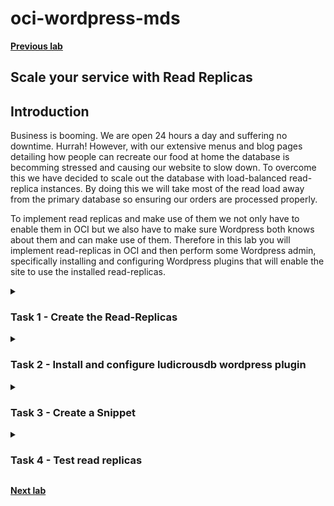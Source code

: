# oci-wordpress-mds

**[Previous lab](./mds_enable_ha.md)**

## Scale your service with Read Replicas

## Introduction
Business is booming. We are open 24 hours a day and suffering no downtime. Hurrah! However, with our extensive menus and blog pages detailing how people can recreate our food at home the database is becomming stressed and causing our website to slow down. To overcome this we have decided to scale out the database with load-balanced read-replica instances. By doing this we will take most of the read load away from the primary database so ensuring our orders are processed properly. 

To implement read replicas and make use of them we not only have to enable them in OCI but we also have to make sure Wordpress both knows about them and can make use of them. Therefore in this lab you will implement read-replicas in OCI and then perform some Wordpress admin, specifically installing and configuring Wordpress plugins that will enable the site to use the installed read-replicas. 

<details>
<summary><h3>Task 1 - Create the Read-Replicas</h3></summary>

1. Connect to OCI Dashboard

2. Navigate to MySQL HeatWave database instances page 

    ![OCI Burger menu for MySQL HeatWave Database instances](../images/./OCI-burger_menu-databases-db_system.png)

3. Click on your HA instance's name to see the details.

    ![OCI MySQL HeatWave Database Service instances list](../images/./OCI-mds-instances-list.png)

3. Scroll down the page until you see the menu on the left-hand-side, then select "Read Replicas" and click on "Create read replica"

    ![OCI MySQL HeatWave Database Service instance read replicas](../images/./OCI-mds-read_replicas-empty.png)

4. Change the "Name" to "mysqlreadreplica1" and press "Create read replica"

    ![OCI MySQL HeatWave Database Service create read replica 1](../images/./OCI-mds-read_replicas-create1.png)

5. Without waiting for the first replica to complete, click on "Create replica" again in order to create a second replica. This time call the replica "mysqlreadreplica2" and then confirm.

    ![OCI MySQL HeatWave Database Service create read replica 2](../images/./OCI-mds-read_replicas-create2.png)

6. Replica creation takes some time, so please don't wait and continue with next task

    ![OCI MySQL HeatWave Database Service creating replicas](../images/./OCI-mds-read_replicas-creating_replicas.png)

</details>


<details>
<summary><h3>Task 2 - Install and configure ludicrousdb wordpress plugin</h3></summary>

1. Connect with ssh to your wordpress server, as you did in lab 1

2. Execute these commands to install the ludicrousdb plugin

    ``` shell
    cd /var/www/html/wp-content/plugins
    sudo wget https://github.com/stuttter/ludicrousdb/archive/refs/heads/master.zip
    sudo unzip master.zip
    sudo mv ludicrousdb-master ludicrousdb
    sudo rm master.zip
    sudo chown -R apache. ludicrousdb
    sudo cp ludicrousdb/ludicrousdb/drop-ins/db.php ../db.php
    sudo cp ludicrousdb/ludicrousdb/drop-ins/db-config.php ../../

    ```

4. Retrieve the MySQL load balancer Endpoint for read replicas.  
    Return to OCI Dashboard and go to MySQL HeatWave database instances

    ![OCI Burger menu for MySQL HeatWave Database instances](../images/./OCI-burger_menu-databases-db_system.png)

5. Click on your HA instance's name "MySQLInstance" to see the details.

    ![OCI MySQL HeatWave Database Service instances list](../images/./OCI-mds-instances-list.png)
6. Scroll down the page, and in the menu on the left of the page choose "Endpoints".   
    Here you will see the IP address of your instance for read write access **DB system primary** and for the read replicas load balancer **Read replica load balancer**. Write down these two IP addresses because they will be needed in the next steps

    ![OCI MySQL Database Service instance Endpoints](../images/./OCI-mds-read_replicas-endpoints.png)

7. We must now configure LudicrousDB to use the Read Replica Load Balancer. With an editor (like vim or nano) edit the db-config.php configuration file:

    ``` shell
    cd /var/www/html/
    sudo vim db-config.php 

    ```

8. Scroll down the file to the database configuration section **$wpdb->add_database( array(** see the example below

    ![Ludicrousdb database configuration file](../images/./ludicrousdb-db_configuration_empty.png)

9. Edit the lines shown below using the IP addresses retrieved in the earlier step  

    ![Ludicrousdb database configuration file](../images/./ludicrousdb-db_configuration_sample.png)

10. Save your changes and return to the Restaurant web page. Check that the web site is still working and there are no issues with the new plugin

</details>

<details>
<summary><h3>Task 3 - Create a Snippet</h3></summary>

In order to test our read-replicas we need to create a snippet
    
1. Login to Wordpress as the Wordpress admin (http://***public-ip-address***/wp-admin) and enter the requested credentials

    ![Wordpress login](../images/WP_wp_admin.png)

2. In the wordpress management page choose "Plugins" from the left-hand-side menu, then click the button "Add New"

    ![Wordpress plugins menu](../images/WP-plugins_menu.png)

3. In the text box next to to the "Keyword" drop down (top right side of the page) enter "snippets" and within a second or two the main page will populate with plugin choices (see below).

    ![Wordpress snippets plugin search](../images/WP-plugins-snippets_search.png)

4. Select the "WPCode" plugin and click on "Install Now"

    ![Wordpress WPCode isntallation](../images/WP-plugins-snippets-wpcode-install.png)

5. From left-hand-side menu choose Installed plugins, then press "Activate" for the "WPCode Lite" plugin

    ![Wordpress WPCcode plugin activation](../images/WP-plugins-snippets-wpcode-activate.png)

6. A new menu option called "Code Snippets" will now be visible in the left side menu (you may have to scroll down to see it).  
    Click on "Code Snippets".

    ![Wordpress WPCOde snippet menu](../images/WP-plugins-wpcode_menu.png)

7. Click on **either** the "Add New" button in the main page **or** the "+ Add Snippet" menu item in the left-hand menu. Move your mouse over "Add Your Custom Code (New Snippet)" option. This will cause a new blue button to be displayed called "Use snippet". Click on it.

    ![Wordpress WPCode add new snippet](../images/WP-plugins-wpcode-add_new.png)

8. In the Edit Snippet page (see image below):
    1. Enter the title of your snippet, use: "read replicas check"
    2. Using the drop down on the right hand side of the screen change the code type from "HTML Snippet" to **"PHP Snippet"**
    3. insert this code in "Code Preview"
        ``` php
        <?php
        global $wpdb;
        $result = $wpdb->get_results("select @@hostname as host");
        echo "<strong>host:</strong> " . $result[0]->host;
        ?>
        ```
    4. Scroll down to "insertion" and click "Run Everywhere" in "Location" to expand the section
    5. Select "Page-Specific"
    6. Click on "Insert Before Paragraph"

    ![Wordpress snippet settings](../images/WP-plugins-wpcode-snippet_conf1.png)

9. Scroll down to the Insertion section. Keep the defaults as they are: location should read "Insert before paragraph" and paragraph number should be "1" 
    1. Click Inactive switch to activate (the name won't change but the background of the switch should turn blue)
    2. Click on the button in the top left of the screen next to the "Inactive" switch. If this is your first pass it will have a "Save" label, if this a subsequent pass (due to an ealier mistake) it will have an "Update" label.

    ![Wordpress snippet save](../images/WP-plugins-wpcode-snippet_conf2.png)

</details>

<details>
<summary><h3>Task 4 - Test read replicas</h3></summary>

1. We can now test our read replicas.  
    In the browser click on "My Restaurant" to return to the web site content

    ![Return to My Restaurant web site](../images/WP-visit_website.png)

2. Select "Sample page".  
    You will see a new line under the title and before the main body of text you will see a label that says "host:" with an alphnumeric value. This value is the database host id - it will belong to either the primary or one of the read-replicas.
 
    Refresh the page multiple times to see that the host changes periodically. By changing we can see that the requests are being load-balanced across the primary and its replicas.

    ![Sample page](../images/WP-sample_page.png)

</details>

**[Next lab](./mds_enable_pitr.md)**
